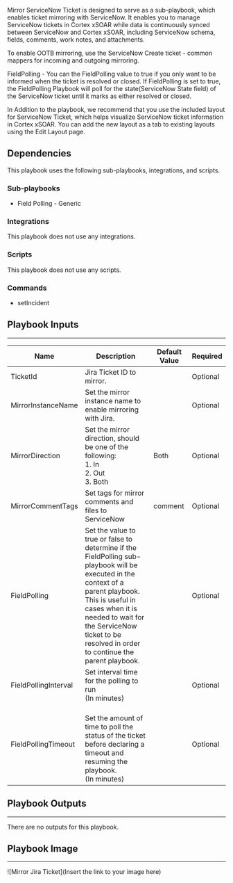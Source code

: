 Mirror ServiceNow Ticket is designed to serve as a sub-playbook, which enables ticket mirroring with ServiceNow.
It enables you to manage ServiceNow tickets in Cortex xSOAR while data is continuously synced between ServiceNow and Cortex xSOAR, including ServiceNow schema, fields, comments, work notes, and attachments.

To enable OOTB mirroring, use the ServiceNow Create ticket  - common mappers for incoming and outgoing mirroring.

FieldPolling - You can the FieldPolling value to true if you only want to be informed when the ticket is resolved or closed. If FieldPolling is set to true, the FieldPolling Playbook will poll for the state(ServiceNow State field) of the ServiceNow ticket until it marks as either resolved or closed.

In Addition to the playbook, we recommend that you use the included layout for ServiceNow Ticket, which helps visualize ServiceNow ticket information in Cortex xSOAR.
You can add the new layout as a tab to existing layouts using the Edit Layout page.

## Dependencies
This playbook uses the following sub-playbooks, integrations, and scripts.

### Sub-playbooks
* Field Polling - Generic

### Integrations
This playbook does not use any integrations.

### Scripts
This playbook does not use any scripts.

### Commands
* setIncident

## Playbook Inputs
---

| **Name** | **Description** | **Default Value** | **Required** |
| --- | --- | --- | --- |
| TicketId | Jira Ticket ID to mirror. |  | Optional |
| MirrorInstanceName | Set the mirror instance name to enable mirroring with Jira. |  | Optional |
| MirrorDirection | Set the mirror direction, should be one of the following: <br/>1. In<br/>2. Out<br/>3. Both | Both | Optional |
| MirrorCommentTags | Set tags for mirror comments and files to ServiceNow | comment | Optional |
| FieldPolling  | Set the value to true or false to determine if the FieldPolling sub-playbook will be executed in the context of a parent playbook.<br/>This is useful in cases when it is needed to wait for the ServiceNow ticket to be resolved in order to continue the parent playbook.<br/> |  | Optional |
| FieldPollingInterval | Set interval time for the polling to run<br/>\(In minutes\) |  | Optional |
| FieldPollingTimeout | <br/>Set the amount of time to poll the status of the ticket before declaring a timeout and resuming the playbook.<br/>\(In minutes\) |  | Optional |

## Playbook Outputs
---
There are no outputs for this playbook.

## Playbook Image
---
![Mirror Jira Ticket](Insert the link to your image here)